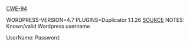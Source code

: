 [CWE-94](https://wpvulndb.com/vulnerabilities/9123)

WORDPRESS-VERSION=4.7
PLUGINS=Duplicator 1.1.26 [SOURCE](https://pluginarchive.com/wordpress/duplicator/v/1-1-26/0-5-22)
NOTES:
Known/valid Wordpress username

UserName:
Password:

